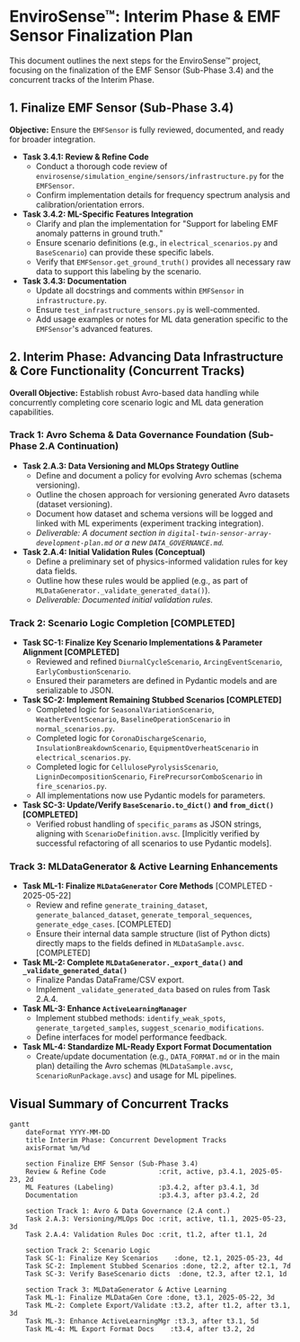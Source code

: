 # EnviroSense™: Interim Phase & EMF Sensor Finalization Plan

This document outlines the next steps for the EnviroSense™ project, focusing on the finalization of the EMF Sensor (Sub-Phase 3.4) and the concurrent tracks of the Interim Phase.

## 1. Finalize EMF Sensor (Sub-Phase 3.4)

**Objective:** Ensure the `EMFSensor` is fully reviewed, documented, and ready for broader integration.

*   **Task 3.4.1: Review & Refine Code**
    *   Conduct a thorough code review of `envirosense/simulation_engine/sensors/infrastructure.py` for the `EMFSensor`.
    *   Confirm implementation details for frequency spectrum analysis and calibration/orientation errors.
*   **Task 3.4.2: ML-Specific Features Integration**
    *   Clarify and plan the implementation for "Support for labeling EMF anomaly patterns in ground truth."
    *   Ensure scenario definitions (e.g., in `electrical_scenarios.py` and `BaseScenario`) can provide these specific labels.
    *   Verify that `EMFSensor.get_ground_truth()` provides all necessary raw data to support this labeling by the scenario.
*   **Task 3.4.3: Documentation**
    *   Update all docstrings and comments within `EMFSensor` in `infrastructure.py`.
    *   Ensure `test_infrastructure_sensors.py` is well-commented.
    *   Add usage examples or notes for ML data generation specific to the `EMFSensor`'s advanced features.

## 2. Interim Phase: Advancing Data Infrastructure & Core Functionality (Concurrent Tracks)

**Overall Objective:** Establish robust Avro-based data handling while concurrently completing core scenario logic and ML data generation capabilities.

### Track 1: Avro Schema & Data Governance Foundation (Sub-Phase 2.A Continuation)

*   **Task 2.A.3: Data Versioning and MLOps Strategy Outline**
    *   Define and document a policy for evolving Avro schemas (schema versioning).
    *   Outline the chosen approach for versioning generated Avro datasets (dataset versioning).
    *   Document how dataset and schema versions will be logged and linked with ML experiments (experiment tracking integration).
    *   *Deliverable: A document section in `digital-twin-sensor-array-development-plan.md` or a new `DATA_GOVERNANCE.md`.*
*   **Task 2.A.4: Initial Validation Rules (Conceptual)**
    *   Define a preliminary set of physics-informed validation rules for key data fields.
    *   Outline how these rules would be applied (e.g., as part of `MLDataGenerator._validate_generated_data()`).
    *   *Deliverable: Documented initial validation rules.*

### Track 2: Scenario Logic Completion [COMPLETED]

*   **Task SC-1: Finalize Key Scenario Implementations & Parameter Alignment [COMPLETED]**
    *   Reviewed and refined `DiurnalCycleScenario`, `ArcingEventScenario`, `EarlyCombustionScenario`.
    *   Ensured their parameters are defined in Pydantic models and are serializable to JSON.
*   **Task SC-2: Implement Remaining Stubbed Scenarios [COMPLETED]**
    *   Completed logic for `SeasonalVariationScenario`, `WeatherEventScenario`, `BaselineOperationScenario` in `normal_scenarios.py`.
    *   Completed logic for `CoronaDischargeScenario`, `InsulationBreakdownScenario`, `EquipmentOverheatScenario` in `electrical_scenarios.py`.
    *   Completed logic for `CellulosePyrolysisScenario`, `LigninDecompositionScenario`, `FirePrecursorComboScenario` in `fire_scenarios.py`.
    *   All implementations now use Pydantic models for parameters.
*   **Task SC-3: Update/Verify `BaseScenario.to_dict()` and `from_dict()` [COMPLETED]**
    *   Verified robust handling of `specific_params` as JSON strings, aligning with `ScenarioDefinition.avsc`. [Implicitly verified by successful refactoring of all scenarios to use Pydantic models].

### Track 3: MLDataGenerator & Active Learning Enhancements

*   **Task ML-1: Finalize `MLDataGenerator` Core Methods** [COMPLETED - 2025-05-22]
    *   Review and refine `generate_training_dataset`, `generate_balanced_dataset`, `generate_temporal_sequences`, `generate_edge_cases`. [COMPLETED]
    *   Ensure their internal data sample structure (list of Python dicts) directly maps to the fields defined in `MLDataSample.avsc`. [COMPLETED]
*   **Task ML-2: Complete `MLDataGenerator._export_data()` and `_validate_generated_data()`**
    *   Finalize Pandas DataFrame/CSV export.
    *   Implement `_validate_generated_data` based on rules from Task 2.A.4.
*   **Task ML-3: Enhance `ActiveLearningManager`**
    *   Implement stubbed methods: `identify_weak_spots`, `generate_targeted_samples`, `suggest_scenario_modifications`.
    *   Define interfaces for model performance feedback.
*   **Task ML-4: Standardize ML-Ready Export Format Documentation**
    *   Create/update documentation (e.g., `DATA_FORMAT.md` or in the main plan) detailing the Avro schemas (`MLDataSample.avsc`, `ScenarioRunPackage.avsc`) and usage for ML pipelines.

## Visual Summary of Concurrent Tracks

```mermaid
gantt
    dateFormat YYYY-MM-DD
    title Interim Phase: Concurrent Development Tracks
    axisFormat %m/%d

    section Finalize EMF Sensor (Sub-Phase 3.4)
    Review & Refine Code             :crit, active, p3.4.1, 2025-05-23, 2d
    ML Features (Labeling)           :p3.4.2, after p3.4.1, 3d
    Documentation                    :p3.4.3, after p3.4.2, 2d

    section Track 1: Avro & Data Governance (2.A cont.)
    Task 2.A.3: Versioning/MLOps Doc :crit, active, t1.1, 2025-05-23, 3d
    Task 2.A.4: Validation Rules Doc :crit, t1.2, after t1.1, 2d

    section Track 2: Scenario Logic
    Task SC-1: Finalize Key Scenarios    :done, t2.1, 2025-05-23, 4d
    Task SC-2: Implement Stubbed Scenarios :done, t2.2, after t2.1, 7d
    Task SC-3: Verify BaseScenario dicts  :done, t2.3, after t2.1, 1d

    section Track 3: MLDataGenerator & Active Learning
    Task ML-1: Finalize MLDataGen Core :done, t3.1, 2025-05-22, 3d
    Task ML-2: Complete Export/Validate :t3.2, after t1.2, after t3.1, 3d
    Task ML-3: Enhance ActiveLearningMgr :t3.3, after t3.1, 5d
    Task ML-4: ML Export Format Docs    :t3.4, after t3.2, 2d